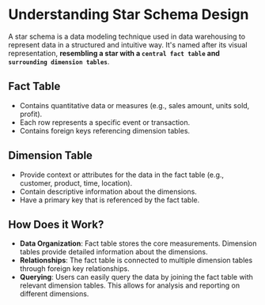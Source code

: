 # Understanding Star Schema Design

A star schema is a data modeling technique used in data warehousing to represent data in a structured and intuitive way. It's named after its visual representation, **resembling a star with a `central fact table` and `surrounding dimension tables`**.

## Fact Table

- Contains quantitative data or measures (e.g., sales amount, units sold, profit).
- Each row represents a specific event or transaction.
- Contains foreign keys referencing dimension tables.

## Dimension Table

- Provide context or attributes for the data in the fact table (e.g., customer, product, time, location).
- Contain descriptive information about the dimensions.
- Have a primary key that is referenced by the fact table.

## How Does it Work?

- **Data Organization**: Fact table stores the core measurements. Dimension tables provide detailed information about the dimensions.
- **Relationships**: The fact table is connected to multiple dimension tables through foreign key relationships.
- **Querying**: Users can easily query the data by joining the fact table with relevant dimension tables. This allows for analysis and reporting on different dimensions.
